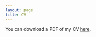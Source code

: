 ```yaml
---
layout: page
title: CV
---
```


You can download a PDF of my CV [here](https://github.com/EnzoMonino/EnzoMonino.github.io/CV.pdf).
